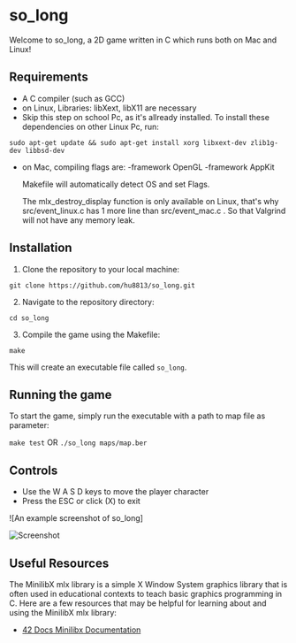
# so_long

Welcome to so_long, a 2D game written in C which runs both on Mac and Linux!

## Requirements

-   A C compiler (such as GCC)
-   on Linux, Libraries: libXext, libX11 are necessary
-   Skip this step on school Pc, as it's allready installed. 
    To install these dependencies on other Linux Pc, run:
    
`sudo apt-get update && sudo apt-get install xorg libxext-dev zlib1g-dev libbsd-dev`

-   on Mac, compiling flags are: -framework OpenGL -framework AppKit

    Makefile will automatically detect OS and set Flags.

    The mlx_destroy_display function is only available on Linux, that's why src/event_linux.c has 1 more line than src/event_mac.c . So that Valgrind will not have any memory leak.

## Installation

1.  Clone the repository to your local machine:

`git clone https://github.com/hu8813/so_long.git` 

2.  Navigate to the repository directory:

`cd so_long` 

3.  Compile the game using the Makefile:

`make` 

This will create an executable file called `so_long`.

## Running the game

To start the game, simply run the executable with a path to map file as parameter:

`make test`  OR  `./so_long maps/map.ber` 

## Controls

-   Use the W A S D keys to move the player character
-   Press the ESC or click (X) to exit

![An example screenshot of so_long]

![Screenshot](https://github.com/user-attachments/assets/cfd5f63e-37ff-4457-bc84-1c9271df8b08)



## Useful Resources

The MinilibX mlx library is a simple X Window System graphics library that is often used in educational contexts to teach basic graphics programming in C. Here are a few resources that may be helpful for learning about and using the MinilibX mlx library:

-   [42 Docs Minilibx Documentation](https://harm-smits.github.io/42docs/libs/minilibx/introduction.html)
